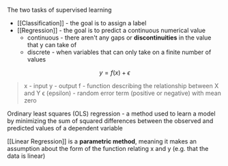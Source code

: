 The two tasks of supervised learning
- [[Classification]] - the goal is to assign a label
- [[Regression]] - the goal is to predict a continuous numerical value
  - continuous - there aren't any gaps or **discontinuities** in the value that y can take of
  - discrete - when variables that can only take on a finite number of values


$$y = f(x) + \epsilon$$

> x - input
> y - output
> f - function describing the relationship between X and Y
> ϵ (epsilon) - random error term (positive or negative) with mean zero


Ordinary least squares (OLS) regression - a method used to learn a model by minimizing the sum of squared differences between the observed and predicted values of a dependent variable

[[Linear Regression]] is a **parametric method**, meaning it makes an assumption about the form of the function relating x and y
(e.g. that the data is linear)
